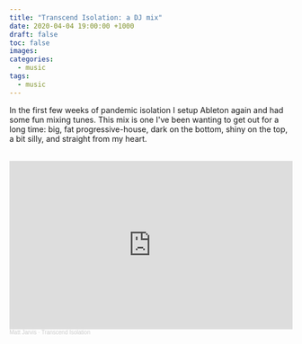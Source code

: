 ```yaml
---
title: "Transcend Isolation: a DJ mix"
date: 2020-04-04 19:00:00 +1000
draft: false
toc: false
images:
categories:
  - music
tags: 
  - music
---
```


In the first few weeks of pandemic isolation I setup Ableton again and had some fun mixing tunes. This mix is one I've been wanting to get out for a long time: big, fat progressive-house, dark on the bottom, shiny on the top, a bit silly, and straight from my heart.

<br />
<iframe width="100%" height="300" scrolling="no" frameborder="no" allow="autoplay" src="https://w.soundcloud.com/player/?url=https%3A//api.soundcloud.com/tracks/797462161&color=%23ff5500&auto_play=false&hide_related=false&show_comments=true&show_user=true&show_reposts=false&show_teaser=true&visual=true"></iframe><div style="font-size: 10px; color: #cccccc;line-break: anywhere;word-break: normal;overflow: hidden;white-space: nowrap;text-overflow: ellipsis; font-family: Interstate,Lucida Grande,Lucida Sans Unicode,Lucida Sans,Garuda,Verdana,Tahoma,sans-serif;font-weight: 100;"><a href="https://soundcloud.com/gotawesome" title="Matt Jarvis" target="_blank" style="color: #cccccc; text-decoration: none;">Matt Jarvis</a> · <a href="https://soundcloud.com/gotawesome/transcend-isolation" title="Transcend Isolation" target="_blank" style="color: #cccccc; text-decoration: none;">Transcend Isolation</a></div>

